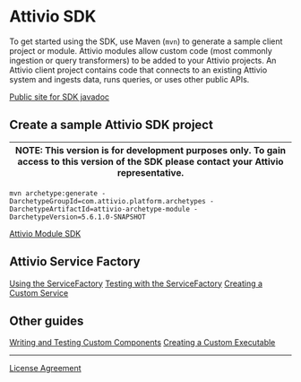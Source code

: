 # Attivio SDK
To get started using the SDK, use Maven (`mvn`) to generate a sample client project or module.  Attivio modules allow custom
code (most commonly ingestion or query transformers) to be added to your Attivio projects.  An Attivio client project contains
code that connects to an existing Attivio system and ingests data, runs queries, or uses other public APIs.

[Public site for SDK javadoc](https://attivio.github.io/sdk-5.5-javadoc/index.html)

## Create a sample Attivio SDK project

| NOTE: This version is for development purposes only. To gain access to this version of the SDK please contact your Attivio representative. |
| --- |

```
mvn archetype:generate -DarchetypeGroupId=com.attivio.platform.archetypes -DarchetypeArtifactId=attivio-archetype-module -DarchetypeVersion=5.6.1.0-SNAPSHOT
```

[Attivio Module SDK](attivio_module_sdk.md)

## Attivio Service Factory

[Using the ServiceFactory](service_factory.md)
[Testing with the ServiceFactory](testing_service_factory.md)
[Creating a Custom Service](creating_a_custom_service.md)

## Other guides

[Writing and Testing Custom Components](writing_and_testing_components.md)
[Creating a Custom Executable](creating_a_custom_executable.md)

***
[License Agreement](license.md)
